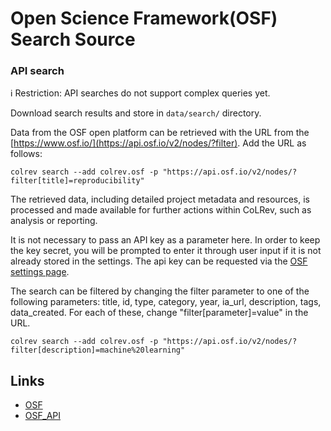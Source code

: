 # Open Science Framework(OSF) Search Source
 
### API search
 
ℹ️ Restriction: API searches do not support complex queries yet.
 
Download search results and store in `data/search/` directory.
 
Data from the OSF open platform can be retrieved with the URL from the [https://www.osf.io/](https://api.osf.io/v2/nodes/?filter). Add the URL as follows:
 
```
colrev search --add colrev.osf -p "https://api.osf.io/v2/nodes/?filter[title]=reproducibility"
```
 
The retrieved data, including detailed project metadata and resources, is processed and made available for further actions within CoLRev, such as analysis or reporting.
 
It is not necessary to pass an API key as a parameter here. In order to keep the key secret, you will be prompted to enter it through user input if it is not already stored in the settings. The api key can be requested via the [OSF settings page](https://accounts.osf.io/login?service=https://osf.io/settings/tokens/).
 
The search can be filtered by changing the filter parameter to one of the following parameters: title, id, type, category, year, ia_url, description, tags, data_created. For each of these, change "filter[parameter]=value" in the URL.
 
```
colrev search --add colrev.osf -p "https://api.osf.io/v2/nodes/?filter[description]=machine%20learning"
```
 
## Links
 
- [OSF](https://osf.io/)
- [OSF_API](https://developer.osf.io/)
